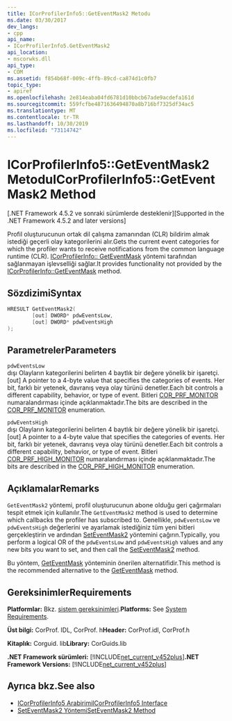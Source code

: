 ```yaml
---
title: ICorProfilerInfo5::GetEventMask2 Metodu
ms.date: 03/30/2017
dev_langs:
- cpp
api_name:
- ICorProfilerInfo5.GetEventMask2
api_location:
- mscorwks.dll
api_type:
- COM
ms.assetid: f854b68f-009c-4ffb-89cd-ca874d1c0fb7
topic_type:
- apiref
ms.openlocfilehash: 2e814eaba04fd6781d10bbcb67ade9acdefa161d
ms.sourcegitcommit: 559fcfbe4871636494870a8b716bf7325df34ac5
ms.translationtype: MT
ms.contentlocale: tr-TR
ms.lasthandoff: 10/30/2019
ms.locfileid: "73114742"
---
```

# <a name="icorprofilerinfo5geteventmask2-method"></a><span data-ttu-id="56300-102">ICorProfilerInfo5::GetEventMask2 Metodu</span><span class="sxs-lookup"><span data-stu-id="56300-102">ICorProfilerInfo5::GetEventMask2 Method</span></span>
<span data-ttu-id="56300-103">[.NET Framework 4.5.2 ve sonraki sürümlerde desteklenir]</span><span class="sxs-lookup"><span data-stu-id="56300-103">[Supported in the .NET Framework 4.5.2 and later versions]</span></span>  
  
 <span data-ttu-id="56300-104">Profil oluşturucunun ortak dil çalışma zamanından (CLR) bildirim almak istediği geçerli olay kategorilerini alır.</span><span class="sxs-lookup"><span data-stu-id="56300-104">Gets the current event categories for which the profiler wants to receive notifications from the common language runtime (CLR).</span></span>  <span data-ttu-id="56300-105">[ICorProfilerInfo:: GetEventMask](../../../../docs/framework/unmanaged-api/profiling/icorprofilerinfo-geteventmask-method.md) yöntemi tarafından sağlanmayan işlevselliği sağlar.</span><span class="sxs-lookup"><span data-stu-id="56300-105">It provides functionality not provided by the [ICorProfilerInfo::GetEventMask](../../../../docs/framework/unmanaged-api/profiling/icorprofilerinfo-geteventmask-method.md) method.</span></span>  
  
## <a name="syntax"></a><span data-ttu-id="56300-106">Sözdizimi</span><span class="sxs-lookup"><span data-stu-id="56300-106">Syntax</span></span>  
  
```cpp
HRESULT GetEventMask2(  
        [out] DWORD* pdwEventsLow,  
        [out] DWORD* pdwEventsHigh  
);  
```  
  
## <a name="parameters"></a><span data-ttu-id="56300-107">Parametreler</span><span class="sxs-lookup"><span data-stu-id="56300-107">Parameters</span></span>  
 `pdwEventsLow`  
 <span data-ttu-id="56300-108">dışı Olayların kategorilerini belirten 4 baytlık bir değere yönelik bir işaretçi.</span><span class="sxs-lookup"><span data-stu-id="56300-108">[out] A pointer to a 4-byte value that specifies the categories of events.</span></span> <span data-ttu-id="56300-109">Her bit, farklı bir yetenek, davranış veya olay türünü denetler.</span><span class="sxs-lookup"><span data-stu-id="56300-109">Each bit controls a different capability, behavior, or type of event.</span></span> <span data-ttu-id="56300-110">Bitleri [COR_PRF_MONITOR](../../../../docs/framework/unmanaged-api/profiling/cor-prf-monitor-enumeration.md) numaralandırması içinde açıklanmaktadır.</span><span class="sxs-lookup"><span data-stu-id="56300-110">The bits are described in the [COR_PRF_MONITOR](../../../../docs/framework/unmanaged-api/profiling/cor-prf-monitor-enumeration.md) enumeration.</span></span>  
  
 `pdwEventsHigh`  
 <span data-ttu-id="56300-111">dışı Olayların kategorilerini belirten 4 baytlık bir değere yönelik bir işaretçi.</span><span class="sxs-lookup"><span data-stu-id="56300-111">[out] A pointer to a 4-byte value that specifies the categories of events.</span></span>  <span data-ttu-id="56300-112">Her bit, farklı bir yetenek, davranış veya olay türünü denetler.</span><span class="sxs-lookup"><span data-stu-id="56300-112">Each bit controls a different capability, behavior, or type of event.</span></span> <span data-ttu-id="56300-113">Bitleri [COR_PRF_HIGH_MONITOR](../../../../docs/framework/unmanaged-api/profiling/cor-prf-high-monitor-enumeration.md) numaralandırması içinde açıklanmaktadır.</span><span class="sxs-lookup"><span data-stu-id="56300-113">The bits are described in the [COR_PRF_HIGH_MONITOR](../../../../docs/framework/unmanaged-api/profiling/cor-prf-high-monitor-enumeration.md) enumeration.</span></span>  
  
## <a name="remarks"></a><span data-ttu-id="56300-114">Açıklamalar</span><span class="sxs-lookup"><span data-stu-id="56300-114">Remarks</span></span>  
 <span data-ttu-id="56300-115">`GetEventMask2` yöntemi, profil oluşturucunun abone olduğu geri çağırmaları tespit etmek için kullanılır.</span><span class="sxs-lookup"><span data-stu-id="56300-115">The `GetEventMask2` method is used to determine which callbacks the profiler has subscribed to.</span></span> <span data-ttu-id="56300-116">Genellikle, `pdwEventsLow` ve `pdwEventsHigh` değerlerini ve ayarlamak istediğiniz tüm yeni bitleri gerçekleştirin ve ardından [SetEventMask2](../../../../docs/framework/unmanaged-api/profiling/icorprofilerinfo5-seteventmask2-method.md) yöntemini çağırın.</span><span class="sxs-lookup"><span data-stu-id="56300-116">Typically, you perform a logical OR of the `pdwEventsLow` and `pdwEventsHigh` values and any new bits you want to set, and then call the [SetEventMask2](../../../../docs/framework/unmanaged-api/profiling/icorprofilerinfo5-seteventmask2-method.md) method.</span></span>  
  
 <span data-ttu-id="56300-117">Bu yöntem, [GetEventMask](../../../../docs/framework/unmanaged-api/profiling/icorprofilerinfo-geteventmask-method.md) yönteminin önerilen alternatifidir.</span><span class="sxs-lookup"><span data-stu-id="56300-117">This method is the recommended alternative to the [GetEventMask](../../../../docs/framework/unmanaged-api/profiling/icorprofilerinfo-geteventmask-method.md) method.</span></span>  
  
## <a name="requirements"></a><span data-ttu-id="56300-118">Gereksinimler</span><span class="sxs-lookup"><span data-stu-id="56300-118">Requirements</span></span>  
 <span data-ttu-id="56300-119">**Platformlar:** Bkz. [sistem gereksinimleri](../../../../docs/framework/get-started/system-requirements.md).</span><span class="sxs-lookup"><span data-stu-id="56300-119">**Platforms:** See [System Requirements](../../../../docs/framework/get-started/system-requirements.md).</span></span>  
  
 <span data-ttu-id="56300-120">**Üst bilgi:** CorProf. IDL, CorProf. h</span><span class="sxs-lookup"><span data-stu-id="56300-120">**Header:** CorProf.idl, CorProf.h</span></span>  
  
 <span data-ttu-id="56300-121">**Kitaplık:** Corguid. lib</span><span class="sxs-lookup"><span data-stu-id="56300-121">**Library:** CorGuids.lib</span></span>  
  
 <span data-ttu-id="56300-122">**.NET Framework sürümleri:** [!INCLUDE[net_current_v452plus](../../../../includes/net-current-v452plus-md.md)]</span><span class="sxs-lookup"><span data-stu-id="56300-122">**.NET Framework Versions:** [!INCLUDE[net_current_v452plus](../../../../includes/net-current-v452plus-md.md)]</span></span>  
  
## <a name="see-also"></a><span data-ttu-id="56300-123">Ayrıca bkz.</span><span class="sxs-lookup"><span data-stu-id="56300-123">See also</span></span>

- [<span data-ttu-id="56300-124">ICorProfilerInfo5 Arabirimi</span><span class="sxs-lookup"><span data-stu-id="56300-124">ICorProfilerInfo5 Interface</span></span>](../../../../docs/framework/unmanaged-api/profiling/icorprofilerinfo5-interface.md)
- [<span data-ttu-id="56300-125">SetEventMask2 Yöntemi</span><span class="sxs-lookup"><span data-stu-id="56300-125">SetEventMask2 Method</span></span>](../../../../docs/framework/unmanaged-api/profiling/icorprofilerinfo5-seteventmask2-method.md)
